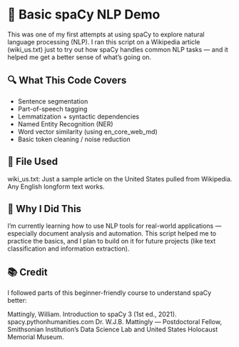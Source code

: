 # 🚀 Basic spaCy NLP Demo
This was one of my first attempts at using spaCy to explore natural language processing (NLP). I ran this script on a Wikipedia article (wiki_us.txt) just to try out how spaCy handles common NLP tasks — and it helped me get a better sense of what’s going on.

## 🔍 What This Code Covers
- Sentence segmentation
- Part-of-speech tagging
- Lemmatization + syntactic dependencies
- Named Entity Recognition (NER)
- Word vector similarity (using en_core_web_md)
- Basic token cleaning / noise reduction

## 📁 File Used
wiki_us.txt: Just a sample article on the United States pulled from Wikipedia. Any English longform text works.

## 🧠 Why I Did This
I’m currently learning how to use NLP tools for real-world applications — especially document analysis and automation. This script helped me to practice the basics, and I plan to build on it for future projects (like text classification and information extraction).

## 📚 Credit
I followed parts of this beginner-friendly course to understand spaCy better:

Mattingly, William. Introduction to spaCy 3 (1st ed., 2021).
spacy.pythonhumanities.com
Dr. W.J.B. Mattingly — Postdoctoral Fellow, Smithsonian Institution’s Data Science Lab and United States Holocaust Memorial Museum.
